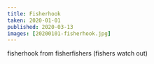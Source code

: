 ```yaml
---
title: Fisherhook
taken: 2020-01-01
published: 2020-03-13
images: [20200101-fisherhook.jpg]
---
```


fisherhook from fisherfishers (fishers watch out)
